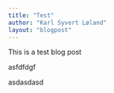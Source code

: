 ```yaml
---
title: "Test"
author: "Karl Syvert Løland"
layout: "blogpost"
---
```


This is a test blog post

asfdfdgf
<!--more-->

asdasdasd

